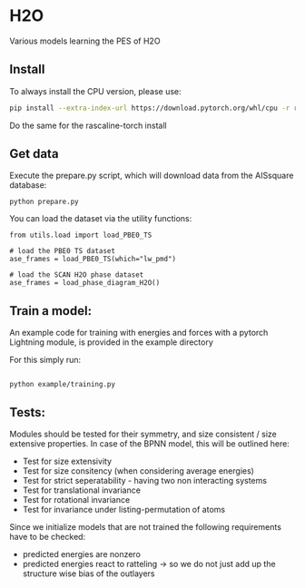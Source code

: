 # H2O
Various models learning the PES of H2O


## Install

To always install the CPU version, please use:

```bash
pip install --extra-index-url https://download.pytorch.org/whl/cpu -r requirements.txt
```

Do the same for the rascaline-torch install

## Get data

Execute the prepare.py script, which will download data from the AISsquare database:

```
python prepare.py
```

You can load the dataset via the utility functions:
```
from utils.load import load_PBE0_TS

# load the PBE0 TS dataset
ase_frames = load_PBE0_TS(which="lw_pmd")

# load the SCAN H2O phase dataset
ase_frames = load_phase_diagram_H2O()

```

## Train a model:

An example code for training with energies and forces
with a pytorch Lightning module, is provided in the example directory

For this simply run:

```

python example/training.py

```


## Tests:

Modules should be tested for their symmetry, and size consistent / size extensive properties.
In case of the BPNN model, this will be outlined here:

- Test for size extensivity
- Test for size consitency (when considering average energies)
- Test for strict seperatability - having two non interacting systems
- Test for translational invariance
- Test for rotational invariance
- Test for invariance under listing-permutation of atoms

Since we initialize models that are not trained the following requirements have to be checked:
- predicted energies are nonzero
- predicted energies react to ratteling -> so we do not just add up the structure wise bias of the outlayers
